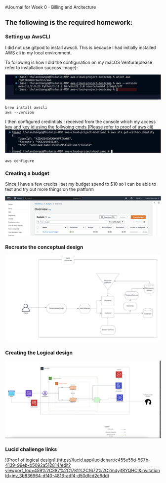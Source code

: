 #Journal for Week 0 - Billing and Arcitecture
## The following is the required homework:
 
 ### Setting up AwsCLI

 I did not use gitpod to install awscli. This is because I had initially installed AWS cli in my local environment. 

 To following is how I did the configuration on my macOS Ventura(please refer to installation success image):

 ![Proof of working aws cli and where it is located](images/installation_success.png)

 ```
 brew install awscli
 aws --version
 ```

 I then configured credintials I received from the console which my access key and key id using the follwoing cmds (Please refer to proof of aws cli)
![Proof of configuration of aws cli](images/proof-of-aws-cli.png)

 ```
 aws configure
 ```
### Creating a budget

Since I have a few credits i set my budget spend to $10 so i can be able to test and try out more things on the platform

![Proof of budget allocation](images/budget_alarm.png)


 ### Recreate the conceptual design

![Proof of conceptual design](images/Conceptual.png)

 ### Creating the Logical design
 ![Proof of logical design](images/logical.png)

  ### Lucid challenge links

  ![Proof of logical design].(https://lucid.app/lucidchart/c455e55d-567b-4139-99eb-b5092a512814/edit?viewport_loc=459%2C387%2C1781%2C1672%2C2mdyjf8YQHCI&invitationId=inv_3b836964-df40-4816-adf4-d50dfcd2e9dd)
